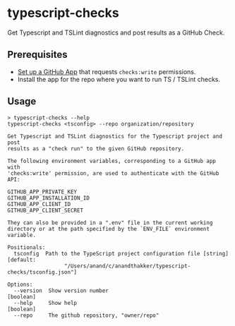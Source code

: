 # typescript-checks

Get Typescript and TSLint diagnostics and post results as a GitHub Check.

## Prerequisites

- [Set up a GitHub App](https://developer.github.com/apps/quickstart-guides/setting-up-your-development-environment) that requests `checks:write` permissions.
- Install the app for the repo where you want to run TS / TSLint checks.

## Usage

```
> typescript-checks --help
typescript-checks <tsconfig> --repo organization/repository

Get Typescript and TSLint diagnostics for the Typescript project and post
results as a "check run" to the given GitHub repository.

The following environment variables, corresponding to a GitHub app with
'checks:write' permission, are used to authenticate with the GitHub API:

GITHUB_APP_PRIVATE_KEY
GITHUB_APP_INSTALLATION_ID
GITHUB_APP_CLIENT_ID
GITHUB_APP_CLIENT_SECRET

They can also be provided in a ".env" file in the current working directory or at the path specified by the `ENV_FILE` environment variable.

Positionals:
  tsconfig  Path to the TypeScript project configuration file [string] [default:
                  "/Users/anand/c/anandthakker/typescript-checks/tsconfig.json"]

Options:
  --version  Show version number                                       [boolean]
  --help     Show help                                                 [boolean]
  --repo     The github repository, "owner/repo"
  ```

